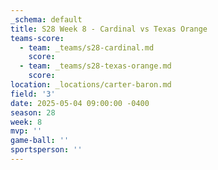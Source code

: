 ```yaml
---
_schema: default
title: S28 Week 8 - Cardinal vs Texas Orange
teams-score:
  - team: _teams/s28-cardinal.md
    score:
  - team: _teams/s28-texas-orange.md
    score:
location: _locations/carter-baron.md
field: '3'
date: 2025-05-04 09:00:00 -0400
season: 28
week: 8
mvp: ''
game-ball: ''
sportsperson: ''
---
```

